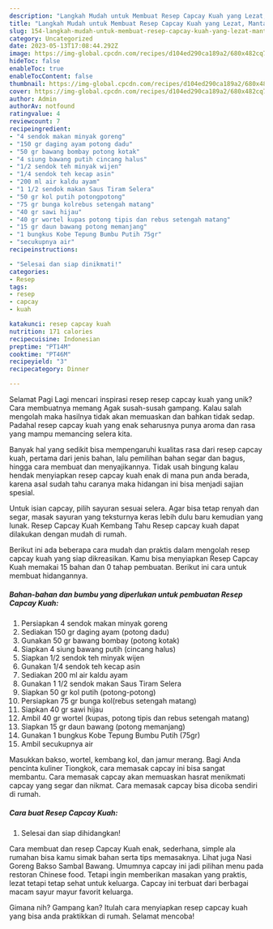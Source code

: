 ```yaml
---
description: "Langkah Mudah untuk Membuat Resep Capcay Kuah yang Lezat, Mantap"
title: "Langkah Mudah untuk Membuat Resep Capcay Kuah yang Lezat, Mantap"
slug: 154-langkah-mudah-untuk-membuat-resep-capcay-kuah-yang-lezat-mantap
category: Uncategorized
date: 2023-05-13T17:08:44.292Z
image: https://img-global.cpcdn.com/recipes/d104ed290ca189a2/680x482cq70/resep-capcay-kuah-foto-resep-utama.jpg
hideToc: false
enableToc: true
enableTocContent: false
thumbnail: https://img-global.cpcdn.com/recipes/d104ed290ca189a2/680x482cq70/resep-capcay-kuah-foto-resep-utama.jpg
cover: https://img-global.cpcdn.com/recipes/d104ed290ca189a2/680x482cq70/resep-capcay-kuah-foto-resep-utama.jpg
author: Admin
authorAv: notfound
ratingvalue: 4
reviewcount: 7
recipeingredient:
- "4 sendok makan minyak goreng"
- "150 gr daging ayam potong dadu"
- "50 gr bawang bombay potong kotak"
- "4 siung bawang putih cincang halus"
- "1/2 sendok teh minyak wijen"
- "1/4 sendok teh kecap asin"
- "200 ml air kaldu ayam"
- "1 1/2 sendok makan Saus Tiram Selera"
- "50 gr kol putih potongpotong"
- "75 gr bunga kolrebus setengah matang"
- "40 gr sawi hijau"
- "40 gr wortel kupas potong tipis dan rebus setengah matang"
- "15 gr daun bawang potong memanjang"
- "1 bungkus Kobe Tepung Bumbu Putih 75gr"
- "secukupnya air"
recipeinstructions:

- "Selesai dan siap dinikmati!"
categories:
- Resep
tags:
- resep
- capcay
- kuah

katakunci: resep capcay kuah 
nutrition: 171 calories
recipecuisine: Indonesian
preptime: "PT14M"
cooktime: "PT46M"
recipeyield: "3"
recipecategory: Dinner

---
```



Selamat Pagi Lagi mencari inspirasi resep resep capcay kuah yang unik? Cara membuatnya memang Agak susah-susah gampang. Kalau salah mengolah maka hasilnya tidak akan memuaskan dan bahkan tidak sedap. Padahal resep capcay kuah yang enak seharusnya punya aroma dan rasa yang mampu memancing selera kita.


Banyak hal yang sedikit bisa mempengaruhi kualitas rasa dari resep capcay kuah, pertama dari jenis bahan, lalu pemilihan bahan segar dan bagus, hingga cara membuat dan menyajikannya. Tidak usah bingung kalau hendak menyiapkan resep capcay kuah enak di mana pun anda berada, karena asal sudah tahu caranya maka hidangan ini bisa menjadi sajian spesial.

Untuk isian capcay, pilih sayuran sesuai selera. Agar bisa tetap renyah dan segar, masak sayuran yang teksturnya keras lebih dulu baru kemudian yang lunak. Resep Capcay Kuah Kembang Tahu Resep capcay kuah dapat dilakukan dengan mudah di rumah.


Berikut ini ada beberapa cara mudah dan praktis dalam mengolah resep capcay kuah yang siap dikreasikan. Kamu bisa menyiapkan Resep Capcay Kuah memakai 15 bahan dan 0 tahap pembuatan. Berikut ini cara untuk membuat hidangannya.

<!--inarticleads1-->

##### Bahan-bahan dan bumbu yang diperlukan untuk pembuatan Resep Capcay Kuah:

1. Persiapkan 4 sendok makan minyak goreng
1. Sediakan 150 gr daging ayam (potong dadu)
1. Gunakan 50 gr bawang bombay (potong kotak)
1. Siapkan 4 siung bawang putih (cincang halus)
1. Siapkan 1/2 sendok teh minyak wijen
1. Gunakan 1/4 sendok teh kecap asin
1. Sediakan 200 ml air kaldu ayam
1. Gunakan 1 1/2 sendok makan Saus Tiram Selera
1. Siapkan 50 gr kol putih (potong-potong)
1. Persiapkan 75 gr bunga kol(rebus setengah matang)
1. Siapkan 40 gr sawi hijau
1. Ambil 40 gr wortel (kupas, potong tipis dan rebus setengah matang)
1. Siapkan 15 gr daun bawang (potong memanjang)
1. Gunakan 1 bungkus Kobe Tepung Bumbu Putih (75gr)
1. Ambil secukupnya air


Masukkan bakso, wortel, kembang kol, dan jamur merang. Bagi Anda pencinta kuliner Tiongkok, cara memasak capcay ini bisa sangat membantu. Cara memasak capcay akan memuaskan hasrat menikmati capcay yang segar dan nikmat. Cara memasak capcay bisa dicoba sendiri di rumah. 

<!--inarticleads2-->

##### Cara buat Resep Capcay Kuah:


1. Selesai dan siap dihidangkan!

Cara membuat dan resep Capcay Kuah enak, sederhana, simple ala rumahan bisa kamu simak bahan serta tips memasaknya. Lihat juga Nasi Goreng Bakso Sambal Bawang. Umumnya capcay ini jadi pilihan menu pada restoran Chinese food. Tetapi ingin memberikan masakan yang praktis, lezat tetapi tetap sehat untuk keluarga. Capcay ini terbuat dari berbagai macam sayur mayur favorit keluarga. 

Gimana nih? Gampang kan? Itulah cara menyiapkan resep capcay kuah yang bisa anda praktikkan di rumah. Selamat mencoba!

